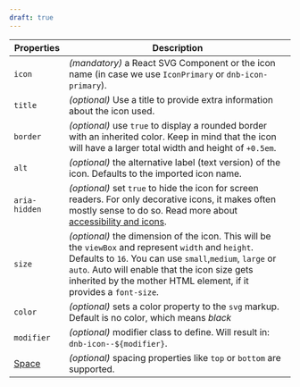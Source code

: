 ```yaml
---
draft: true
---
```


| Properties                                      | Description                                                                                                                                                                                                                                                                            |
| ----------------------------------------------- | -------------------------------------------------------------------------------------------------------------------------------------------------------------------------------------------------------------------------------------------------------------------------------------- |
| `icon`                                          | _(mandatory)_ a React SVG Component or the icon name (in case we use `IconPrimary` or `dnb-icon-primary`).                                                                                                                                                                             |
| `title`                                         | _(optional)_ Use a title to provide extra information about the icon used.                                                                                                                                                                                                             |
| `border`                                        | _(optional)_ use `true` to display a rounded border with an inherited color. Keep in mind that the icon will have a larger total width and height of `+0.5em`.                                                                                                                         |
| `alt`                                           | _(optional)_ the alternative label (text version) of the icon. Defaults to the imported icon name.                                                                                                                                                                                     |
| `aria-hidden`                                   | _(optional)_ set `true` to hide the icon for screen readers. For only decorative icons, it makes often mostly sense to do so. Read more about [accessibility and icons](/uilib/usage/accessibility/icons).                                                                             |
| `size`                                          | _(optional)_ the dimension of the icon. This will be the `viewBox` and represent `width` and `height`. Defaults to `16`. You can use `small`,`medium`, `large` or `auto`. Auto will enable that the icon size gets inherited by the mother HTML element, if it provides a `font-size`. |
| `color`                                         | _(optional)_ sets a color property to the `svg` markup. Default is no color, which means _black_                                                                                                                                                                                       |
| `modifier`                                      | _(optional)_ modifier class to define. Will result in: `dnb-icon--${modifier}`.                                                                                                                                                                                                        |
| [Space](/uilib/components/space#tab-properties) | _(optional)_ spacing properties like `top` or `bottom` are supported.                                                                                                                                                                                                                  |

